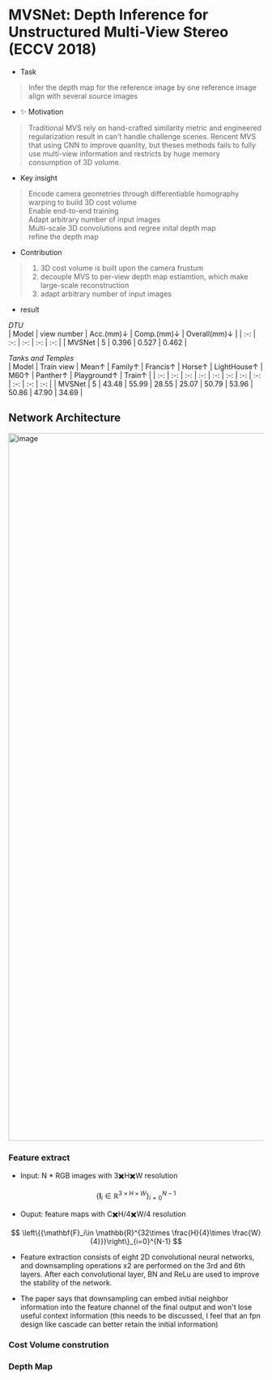 # MVSNet: Depth Inference for Unstructured Multi-View Stereo (ECCV 2018)

- Task
> Infer the depth map for the reference image by one reference image align with several source images
- :sparkles: Motivation
> Traditional MVS rely on hand-crafted similarity metric and engineered regularization result in can't handle challenge scenes. Rencent MVS that using CNN to improve quanlity, but theses methods fails to fully use multi-view information and restricts by huge memory consumption of 3D volume.
- Key insight
> Encode camera geometries through differentiable homography warping to build 3D cost volume  
> Enable end-to-end training  
> Adapt arbitrary number of input images  
> Multi-scale 3D convolutions and regree inital depth map  
> refine the depth map

- Contribution
> 1. 3D cost volume is built upon the camera frustum
> 2. decouple MVS to per-view depth map estiamtion, which make large-scale reconstruction
> 3. adapt arbitrary number of input images  
- result
 
*DTU*  
| Model | view number | Acc.(mm)↓ | Comp.(mm)↓ | Overall(mm)↓ |
| :-: | :-: | :-: | :-: | :-: |
| MVSNet | 5 | 0.396 | 0.527 | 0.462 |

*Tanks and Temples*  
| Model | Train view | Mean↑ | Family↑ | Francis↑ | Horse↑ | LightHouse↑ | M60↑ | Panther↑ | Playground↑ | Train↑ |
| :-: | :-: | :-: | :-: | :-: | :-: | :-: | :-: | :-: | :-: | :-: |
| MVSNet | 5 | 43.48 | 55.99 | 28.55 | 25.07 | 50.79 | 53.96 | 50.86 | 47.90 | 34.69 |


## Network Architecture

<img width="1399" alt="image" src="https://github.com/elleryw0518/MVS/assets/101634608/e5c74cad-d95f-447e-bca9-53b037e8d098">

### Feature extract
- Input: N * RGB images with 3✖️H✖️W resolution

$$
\left\{{\mathbf{I}_i\in \mathbb{R}^{3\times H\times W} }\right\}_{i=0}^{N-1}
$$

- Ouput: feature maps with C✖️H/4✖️W/4 resolution

$$
\left\{{\mathbf{F}_i\in \mathbb{R}^{32\times \frac{H}{4}\times \frac{W}{4}}}\right\}_{i=0}^{N-1}
$$

- Feature extraction consists of eight 2D convolutional neural networks, and downsampling operations x2 are performed on the 3rd and 6th layers. After each convolutional layer, BN and ReLu are used to improve the stability of the network.

- The paper says that downsampling can embed initial neighbor information into the feature channel of the final output and won't lose useful context information (this needs to be discussed, I feel that an fpn design like cascade can better retain the initial information)

### Cost Volume constrution
  
### Depth Map
